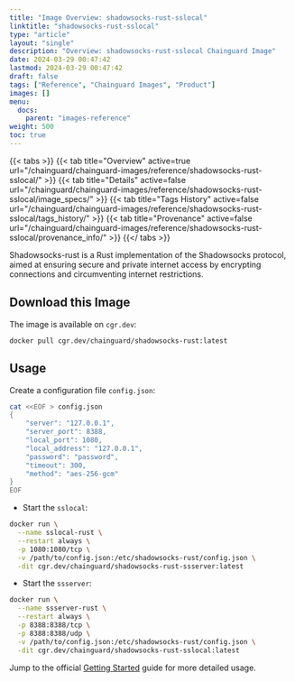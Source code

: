 ```yaml
---
title: "Image Overview: shadowsocks-rust-sslocal"
linktitle: "shadowsocks-rust-sslocal"
type: "article"
layout: "single"
description: "Overview: shadowsocks-rust-sslocal Chainguard Image"
date: 2024-03-29 00:47:42
lastmod: 2024-03-29 00:47:42
draft: false
tags: ["Reference", "Chainguard Images", "Product"]
images: []
menu: 
  docs: 
    parent: "images-reference"
weight: 500
toc: true
---
```


{{< tabs >}}
{{< tab title="Overview" active=true url="/chainguard/chainguard-images/reference/shadowsocks-rust-sslocal/" >}}
{{< tab title="Details" active=false url="/chainguard/chainguard-images/reference/shadowsocks-rust-sslocal/image_specs/" >}}
{{< tab title="Tags History" active=false url="/chainguard/chainguard-images/reference/shadowsocks-rust-sslocal/tags_history/" >}}
{{< tab title="Provenance" active=false url="/chainguard/chainguard-images/reference/shadowsocks-rust-sslocal/provenance_info/" >}}
{{</ tabs >}}



<!--overview:start-->
Shadowsocks-rust is a Rust implementation of the Shadowsocks protocol, aimed at ensuring secure and private internet access by encrypting connections and circumventing internet restrictions.
<!--overview:end-->

<!--getting:start-->
## Download this Image
The image is available on `cgr.dev`:

```
docker pull cgr.dev/chainguard/shadowsocks-rust:latest
```
<!--getting:end-->

<!--body:start-->
## Usage

Create a configuration file `config.json`:

```bash
cat <<EOF > config.json
{
    "server": "127.0.0.1",
    "server_port": 8388,
    "local_port": 1080,
    "local_address": "127.0.0.1",
    "password": "password",
    "timeout": 300,
    "method": "aes-256-gcm"
}
EOF
```

* Start the `sslocal`:

```bash
docker run \
  --name sslocal-rust \
  --restart always \
  -p 1080:1080/tcp \
  -v /path/to/config.json:/etc/shadowsocks-rust/config.json \
  -dit cgr.dev/chainguard/shadowsocks-rust-ssserver:latest
```

* Start the `ssserver`:

```bash
docker run \
  --name ssserver-rust \
  --restart always \
  -p 8388:8388/tcp \
  -p 8388:8388/udp \
  -v /path/to/config.json:/etc/shadowsocks-rust/config.json \
  -dit cgr.dev/chainguard/shadowsocks-rust-sslocal:latest
```

Jump to the official [Getting Started](https://github.com/shadowsocks/shadowsocks-rust?tab=readme-ov-file#getting-started) guide for more detailed usage.
<!--body:end-->

